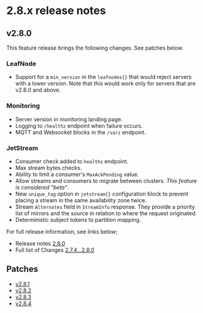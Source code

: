 # 2.8.x release notes

## v2.8.0

This feature release brings the following changes. See patches below.

### LeafNode

- Support for a `min_version` in the `leafnodes{}` that would reject servers with a lower version. Note that this would work only for servers that are v2.8.0 and above.

### Monitoring

- Server version in monitoring landing page.
- Logging to `/healthz` endpoint when failure occurs.
- MQTT and Websocket blocks in the `/varz` endpoint.

### JetStream

- Consumer check added to `healthz` endpoint.
- Max stream bytes checks.
- Ability to limit a consumer's `MaxAckPending` value.
- Allow streams and consumers to migrate between clusters. _This feature is considered "beta"_.
- New `unique_tag` option in `jetstream{}` configuration block to prevent placing a stream in the same availability zone twice.
- Stream `Alternates` field in `StreamInfo` response. They provide a priority list of mirrors and the source in relation to where the request originated.
- Deterministic subject tokens to partition mapping.

For full release information, see links below;

- Release notes [2.8.0](https://github.com/nats-io/nats-server/releases/tag/v2.8.0)
- Full list of Changes [2.7.4...2.8.0](https://github.com/nats-io/nats-server/compare/v2.7.4...v2.8.0)

## Patches

- [v2.8.1](https://github.com/nats-io/nats-server/releases/tag/v2.8.1)
- [v2.8.2](https://github.com/nats-io/nats-server/releases/tag/v2.8.2)
- [v2.8.3](https://github.com/nats-io/nats-server/releases/tag/v2.8.3)
- [v2.8.4](https://github.com/nats-io/nats-server/releases/tag/v2.8.4)
